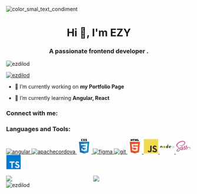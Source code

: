 ![color_smal_text_condiment](https://user-images.githubusercontent.com/97134175/182014601-0cca2d3e-3142-4705-bb7e-e7a82d2477cb.png)

<h1 align="center">Hi 👋, I'm EZY</h1>
<h3 align="center">A passionate frontend developer .</h3>

<p align="left"> <img src="https://komarev.com/ghpvc/?username=ezdilod&label=Profile%20views&color=0e75b6&style=flat" alt="ezdilod" /> </p>

<p align="left"> <a href="https://github.com/ryo-ma/github-profile-trophy"><img src="https://github-profile-trophy.vercel.app/?username=ezdilod" alt="ezdilod" /></a> </p>

- 🔭 I’m currently working on **my Portfolio Page**

- 🌱 I’m currently learning **Angular, React**

<h3 align="left">Connect with me:</h3>
<p align="left">
</p>

<h3 align="left">Languages and Tools:</h3>
<p align="left"> <a href="https://angular.io" target="_blank" rel="noreferrer"> <img src="https://angular.io/assets/images/logos/angular/angular.svg" alt="angular" width="40" height="40"/> </a> <a href="https://cordova.apache.org/" target="_blank" rel="noreferrer"> <img src="https://www.vectorlogo.zone/logos/apache_cordova/apache_cordova-icon.svg" alt="apachecordova" width="40" height="40"/> </a> <a href="https://www.w3schools.com/css/" target="_blank" rel="noreferrer"> <img src="https://raw.githubusercontent.com/devicons/devicon/master/icons/css3/css3-original-wordmark.svg" alt="css3" width="40" height="40"/> </a> <a href="https://www.figma.com/" target="_blank" rel="noreferrer"> <img src="https://www.vectorlogo.zone/logos/figma/figma-icon.svg" alt="figma" width="40" height="40"/> </a> <a href="https://git-scm.com/" target="_blank" rel="noreferrer"> <img src="https://www.vectorlogo.zone/logos/git-scm/git-scm-icon.svg" alt="git" width="40" height="40"/> </a> <a href="https://www.w3.org/html/" target="_blank" rel="noreferrer"> <img src="https://raw.githubusercontent.com/devicons/devicon/master/icons/html5/html5-original-wordmark.svg" alt="html5" width="40" height="40"/> </a> <a href="https://developer.mozilla.org/en-US/docs/Web/JavaScript" target="_blank" rel="noreferrer"> <img src="https://raw.githubusercontent.com/devicons/devicon/master/icons/javascript/javascript-original.svg" alt="javascript" width="40" height="40"/> </a> <a href="https://nodejs.org" target="_blank" rel="noreferrer"> <img src="https://raw.githubusercontent.com/devicons/devicon/master/icons/nodejs/nodejs-original-wordmark.svg" alt="nodejs" width="40" height="40"/> </a> <a href="https://sass-lang.com" target="_blank" rel="noreferrer"> <img src="https://raw.githubusercontent.com/devicons/devicon/master/icons/sass/sass-original.svg" alt="sass" width="40" height="40"/> </a> <a href="https://www.typescriptlang.org/" target="_blank" rel="noreferrer"> <img src="https://raw.githubusercontent.com/devicons/devicon/master/icons/typescript/typescript-original.svg" alt="typescript" width="40" height="40"/> </a> </p>

<img align='left' width="47%" src="https://github-readme-stats.vercel.app/api?username=ezdilod&show_icons=true&theme=radical" />
<img align='left' width="47%" src="https://github-readme-stats.vercel.app/api/top-langs/?username=ezdilod&layout=compact&theme=radical&hide=swift,c%23)](https://github.com/anuraghazra/github-readme-stats" />

<p><img align="center" src="https://github-readme-streak-stats.herokuapp.com/?user=ezdilod&" alt="ezdilod" /></p>
